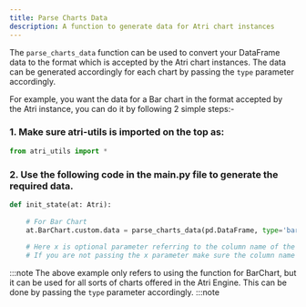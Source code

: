 ```yaml
---
title: Parse Charts Data
description: A function to generate data for Atri chart instances
---
```


The `parse_charts_data` function can be used to convert your DataFrame data to the format which is accepted by the Atri chart instances.
The data can be generated accordingly for each chart by passing the `type` parameter accordingly.

For example, you want the data for a Bar chart in the format accepted by the Atri instance, you can do it by following 2 simple steps:-


### 1. Make sure atri-utils is imported on the top as:

```python
from atri_utils import *
```

### 2. Use the following code in the main.py file to generate the required data.

```python
def init_state(at: Atri):
    
    # For Bar Chart
    at.BarChart.custom.data = parse_charts_data(pd.DataFrame, type='bar', x='price')
    
    # Here x is optional parameter referring to the column name of the column to be plotted on the x-axis.
    # If you are not passing the x parameter make sure the column name of the column to be plotted on the x-axis is 'x'.

```

:::note
The above example only refers to using the function for BarChart, but it can be used for all sorts of charts offered in the Atri Engine.
This can be done by passing the `type` parameter accordingly.
:::note